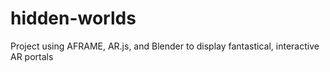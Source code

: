 # hidden-worlds
Project using AFRAME, AR.js, and Blender to display fantastical, interactive AR portals
